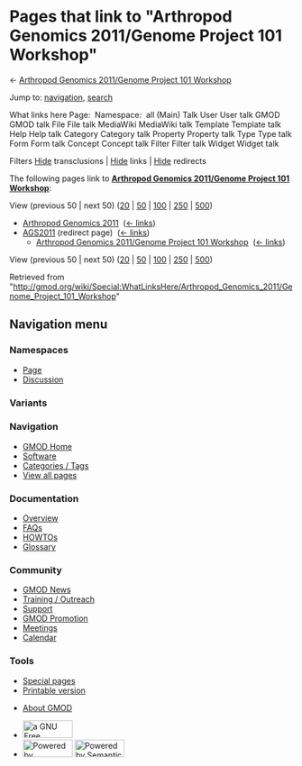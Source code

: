 <div id="mw-page-base" class="noprint">

</div>

<div id="mw-head-base" class="noprint">

</div>

<div id="content" class="mw-body" role="main">

<span id="top"></span>

<div id="mw-js-message" style="display:none;">

</div>



# <span dir="auto">Pages that link to "Arthropod Genomics 2011/Genome Project 101 Workshop"</span>

<div id="bodyContent">

<div id="contentSub">

← [Arthropod Genomics 2011/Genome Project 101
Workshop](/wiki/Arthropod_Genomics_2011/Genome_Project_101_Workshop "Arthropod Genomics 2011/Genome Project 101 Workshop")

</div>

<div id="jump-to-nav" class="mw-jump">

Jump to: [navigation](#mw-navigation), [search](#p-search)

</div>

<div id="mw-content-text">

What links here Page:  Namespace:  all (Main) Talk User User talk GMOD
GMOD talk File File talk MediaWiki MediaWiki talk Template Template talk
Help Help talk Category Category talk Property Property talk Type Type
talk Form Form talk Concept Concept talk Filter Filter talk Widget
Widget talk

Filters
[Hide](/mediawiki/index.php?title=Special:WhatLinksHere/Arthropod_Genomics_2011/Genome_Project_101_Workshop&hidetrans=1 "Special:WhatLinksHere/Arthropod Genomics 2011/Genome Project 101 Workshop")
transclusions \|
[Hide](/mediawiki/index.php?title=Special:WhatLinksHere/Arthropod_Genomics_2011/Genome_Project_101_Workshop&hidelinks=1 "Special:WhatLinksHere/Arthropod Genomics 2011/Genome Project 101 Workshop")
links \|
[Hide](/mediawiki/index.php?title=Special:WhatLinksHere/Arthropod_Genomics_2011/Genome_Project_101_Workshop&hideredirs=1 "Special:WhatLinksHere/Arthropod Genomics 2011/Genome Project 101 Workshop")
redirects

The following pages link to **[Arthropod Genomics 2011/Genome Project
101
Workshop](/wiki/Arthropod_Genomics_2011/Genome_Project_101_Workshop "Arthropod Genomics 2011/Genome Project 101 Workshop")**:

View (previous 50 \| next 50)
([20](/mediawiki/index.php?title=Special:WhatLinksHere/Arthropod_Genomics_2011/Genome_Project_101_Workshop&limit=20 "Special:WhatLinksHere/Arthropod Genomics 2011/Genome Project 101 Workshop")
\|
[50](/mediawiki/index.php?title=Special:WhatLinksHere/Arthropod_Genomics_2011/Genome_Project_101_Workshop&limit=50 "Special:WhatLinksHere/Arthropod Genomics 2011/Genome Project 101 Workshop")
\|
[100](/mediawiki/index.php?title=Special:WhatLinksHere/Arthropod_Genomics_2011/Genome_Project_101_Workshop&limit=100 "Special:WhatLinksHere/Arthropod Genomics 2011/Genome Project 101 Workshop")
\|
[250](/mediawiki/index.php?title=Special:WhatLinksHere/Arthropod_Genomics_2011/Genome_Project_101_Workshop&limit=250 "Special:WhatLinksHere/Arthropod Genomics 2011/Genome Project 101 Workshop")
\|
[500](/mediawiki/index.php?title=Special:WhatLinksHere/Arthropod_Genomics_2011/Genome_Project_101_Workshop&limit=500 "Special:WhatLinksHere/Arthropod Genomics 2011/Genome Project 101 Workshop"))

- [Arthropod Genomics
  2011](/wiki/Arthropod_Genomics_2011 "Arthropod Genomics 2011") ‎
  <span class="mw-whatlinkshere-tools">([←
  links](/mediawiki/index.php?title=Special:WhatLinksHere&target=Arthropod+Genomics+2011 "Special:WhatLinksHere"))</span>
- [AGS2011](/mediawiki/index.php?title=AGS2011&redirect=no "AGS2011")
  (redirect page) ‎ <span class="mw-whatlinkshere-tools">([←
  links](/mediawiki/index.php?title=Special:WhatLinksHere&target=AGS2011 "Special:WhatLinksHere"))</span>
  - [Arthropod Genomics 2011/Genome Project 101
    Workshop](/wiki/Arthropod_Genomics_2011/Genome_Project_101_Workshop "Arthropod Genomics 2011/Genome Project 101 Workshop")
    ‎ <span class="mw-whatlinkshere-tools">([←
    links](/mediawiki/index.php?title=Special:WhatLinksHere&target=Arthropod+Genomics+2011%2FGenome+Project+101+Workshop "Special:WhatLinksHere"))</span>

View (previous 50 \| next 50)
([20](/mediawiki/index.php?title=Special:WhatLinksHere/Arthropod_Genomics_2011/Genome_Project_101_Workshop&limit=20 "Special:WhatLinksHere/Arthropod Genomics 2011/Genome Project 101 Workshop")
\|
[50](/mediawiki/index.php?title=Special:WhatLinksHere/Arthropod_Genomics_2011/Genome_Project_101_Workshop&limit=50 "Special:WhatLinksHere/Arthropod Genomics 2011/Genome Project 101 Workshop")
\|
[100](/mediawiki/index.php?title=Special:WhatLinksHere/Arthropod_Genomics_2011/Genome_Project_101_Workshop&limit=100 "Special:WhatLinksHere/Arthropod Genomics 2011/Genome Project 101 Workshop")
\|
[250](/mediawiki/index.php?title=Special:WhatLinksHere/Arthropod_Genomics_2011/Genome_Project_101_Workshop&limit=250 "Special:WhatLinksHere/Arthropod Genomics 2011/Genome Project 101 Workshop")
\|
[500](/mediawiki/index.php?title=Special:WhatLinksHere/Arthropod_Genomics_2011/Genome_Project_101_Workshop&limit=500 "Special:WhatLinksHere/Arthropod Genomics 2011/Genome Project 101 Workshop"))

</div>

<div class="printfooter">

Retrieved from
"<http://gmod.org/wiki/Special:WhatLinksHere/Arthropod_Genomics_2011/Genome_Project_101_Workshop>"

</div>

<div id="catlinks" class="catlinks catlinks-allhidden">

</div>

<div class="visualClear">

</div>

</div>

</div>

<div id="mw-navigation">

## Navigation menu

<div id="mw-head">



<div id="left-navigation">

<div id="p-namespaces" class="vectorTabs" role="navigation"
aria-labelledby="p-namespaces-label">

### Namespaces

- <span id="ca-nstab-main"><a href="/wiki/Arthropod_Genomics_2011/Genome_Project_101_Workshop"
  accesskey="c" title="View the content page [c]">Page</a></span>
- <span id="ca-talk"><a
  href="/mediawiki/index.php?title=Talk:Arthropod_Genomics_2011/Genome_Project_101_Workshop&amp;action=edit&amp;redlink=1"
  accesskey="t"
  title="Discussion about the content page [t]">Discussion</a></span>

</div>

<div id="p-variants" class="vectorMenu emptyPortlet" role="navigation"
aria-labelledby="p-variants-label">

### 

### Variants[](#)

<div class="menu">

</div>

</div>

</div>

<div id="right-navigation">





</div>



</div>

</div>

</div>

<div id="mw-panel">

<div id="p-logo" role="banner">

<a href="/wiki/Main_Page"
style="background-image: url(http://gmod.org/images/GMOD-cogs.png);"
title="Visit the main page"></a>

</div>

<div id="p-Navigation" class="portal" role="navigation"
aria-labelledby="p-Navigation-label">

### Navigation

<div class="body">

- <span id="n-GMOD-Home">[GMOD Home](/wiki/Main_Page)</span>
- <span id="n-Software">[Software](/wiki/GMOD_Components)</span>
- <span id="n-Categories-.2F-Tags">[Categories /
  Tags](/wiki/Categories)</span>
- <span id="n-View-all-pages">[View all
  pages](/wiki/Special:AllPages)</span>

</div>

</div>

<div id="p-Documentation" class="portal" role="navigation"
aria-labelledby="p-Documentation-label">

### Documentation

<div class="body">

- <span id="n-Overview">[Overview](/wiki/Overview)</span>
- <span id="n-FAQs">[FAQs](/wiki/Category:FAQ)</span>
- <span id="n-HOWTOs">[HOWTOs](/wiki/Category:HOWTO)</span>
- <span id="n-Glossary">[Glossary](/wiki/Glossary)</span>

</div>

</div>

<div id="p-Community" class="portal" role="navigation"
aria-labelledby="p-Community-label">

### Community

<div class="body">

- <span id="n-GMOD-News">[GMOD News](/wiki/GMOD_News)</span>
- <span id="n-Training-.2F-Outreach">[Training /
  Outreach](/wiki/Training_and_Outreach)</span>
- <span id="n-Support">[Support](/wiki/Support)</span>
- <span id="n-GMOD-Promotion">[GMOD
  Promotion](/wiki/GMOD_Promotion)</span>
- <span id="n-Meetings">[Meetings](/wiki/Meetings)</span>
- <span id="n-Calendar">[Calendar](/wiki/Calendar)</span>

</div>

</div>

<div id="p-tb" class="portal" role="navigation"
aria-labelledby="p-tb-label">

### Tools

<div class="body">

- <span id="t-specialpages"><a href="/wiki/Special:SpecialPages" accesskey="q"
  title="A list of all special pages [q]">Special pages</a></span>
- <span id="t-print"><a
  href="/mediawiki/index.php?title=Special:WhatLinksHere/Arthropod_Genomics_2011/Genome_Project_101_Workshop&amp;printable=yes"
  rel="alternate" accesskey="p"
  title="Printable version of this page [p]">Printable version</a></span>

</div>

</div>

</div>

</div>

<div id="footer" role="contentinfo">

- <span id="footer-places-about">[About
  GMOD](/wiki/GMOD:About "GMOD:About")</span>

<!-- -->

- <span id="footer-copyrightico">[<img src="http://www.gnu.org/graphics/gfdl-logo-small.png" width="88"
  height="31" alt="a GNU Free Documentation License" />](http://www.gnu.org/licenses/fdl-1.3.html)</span>
- <span id="footer-poweredbyico">[<img src="/mediawiki/skins/common/images/poweredby_mediawiki_88x31.png"
  width="88" height="31" alt="Powered by MediaWiki" />](//www.mediawiki.org/)
  [<img
  src="/mediawiki/extensions/SemanticMediaWiki/includes/../resources/images/smw_button.png"
  width="88" height="31" alt="Powered by Semantic MediaWiki" />](https://www.semantic-mediawiki.org/wiki/Semantic_MediaWiki)</span>

<div style="clear:both">

</div>

</div>
